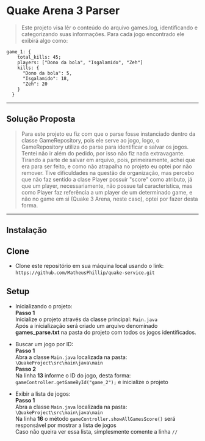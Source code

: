 # Quake Arena 3 Parser
> Este projeto visa lêr o conteúdo do arquivo games.log,
> identificando e categorizando suas informações.
> Para cada jogo encontrado ele exibirá algo como:
```
game_1: {
    total_kills: 45;
    players: ["Dono da bola", "Isgalamido", "Zeh"]
    kills: {
      "Dono da bola": 5,
      "Isgalamido": 18,
      "Zeh": 20
    }
  }
```
---
## Solução Proposta
> Para este projeto eu fiz com que o parse fosse instanciado dentro da classe GameRepository, pois ele serve ao jogo,
> logo, o GameRepository utiliza do parse para identificar e salvar os jogos.
> Tentei não ir além do pedido, por isso não fiz nada extravagante. Tirando a parte de salvar em arquivo, pois, primeiramente,
> achei que era para ser feito, e como não atrapalha no projeto eu optei por não remover.
> Tive dificuldades na questão de organização, mas percebo que não faz sentido a clase Player possuir "score" como atributo, já
> que um player, necessariamente, não possue tal característica, mas como Player faz referência a um player de um determinado game, 
> e não no game em si (Quake 3 Arena, neste caso), optei por fazer desta forma.
---
## Instalação
## Clone
- Clone este repositório em sua máquina local usando o link: `https://github.com/MatheusPhillip/quake-service.git` 
## Setup
- Inicializando o projeto: <br />
__Passo 1__ <br />
Inicialize o projeto através da classe principal: `Main.java` <br />
Após a inicialização será criado um arquivo denominado __games_parse.txt__ na pasta do projeto com todos os jogos identificados. <br />

- Buscar um jogo por ID: <br />
__Passo 1__ <br />
Abra a classe `Main.java` localizada na pasta: `\QuakeProject\src\main\java\main` <br />
__Passo 2__ <br />
Na linha __13__ informe o ID do jogo, desta forma: `gameController.getGameById("game_2");` e inicialize o projeto <br />

- Exibir a lista de jogos: <br />
__Passo 1__ <br />
Abra a classe `Main.java` localizada na pasta: `\QuakeProject\src\main\java\main` <br />
Na linha __16__ o método `gameController.showAllGamesScore()` será responsável por mostrar a lista de jogos <br />
Caso não queira ver essa lista, simplesmente comente a linha `//` <br />

